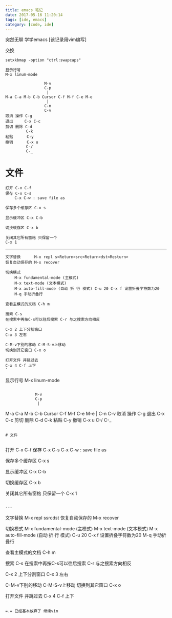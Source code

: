 ```yaml
---
title: emacs 笔记
date: 2017-05-16 11:20:14
tags: [ide, emacs]
category: [code, ide]
---
```


突然无聊 学学emacs [该记录用vim编写]

交换

`setxkbmap -option "ctrl:swapcaps"`

```
显示行号
M-x linum-mode
```

```
                 M-v
                 C-p
                  |
M-a C-a M-b C-b Cursor C-f M-f C-e M-e
                  |
                 C-n
                 C-v
取消 操作 C-g
退出     C-x C-c
剪切 删除 C-d
         C-k
粘贴      C-y
撤销      C-x u
         C-/
         C-_
```

# 文件


```
打开 C-x C-f
保存 C-x C-s
    C-x C-w : save file as

保存多个缓存区 C-x s

显示缓冲区 C-x C-b

切换缓存区 C-x b

关闭其它所有窗格 只保留一个
C-x 1
```

---

```
文字替换      M-x repl s<Return>src<Return>dst<Resturn>
恢复自动保存的 M-x recover

切换模式
    M-x fundamental-mode (主模式)
    M-x text-mode (文本模式)
    M-x auto-fill-mode (自动 折 行 模式) C-u 20 C-x f 设置折叠字符数为20
    M-q 手动折叠行

查看主模式的文档 C-h m

搜索 C-s
在搜索中再按C-s可以往后搜索 C-r 与之搜索方向相反

C-x 2 上下分割窗口
C-x 3 左右

C-M-v下别的移动 C-M-S-v上移动
切换到其它窗口 C-x o

打开文件 并跳过去
C-x 4 C-f 上下
`

```
显示行号
M-x linum-mode
```

```
                 M-v
                 C-p
                  |
M-a C-a M-b C-b Cursor C-f M-f C-e M-e
                  |
                 C-n
                 C-v
取消 操作 C-g
退出     C-x C-c
剪切 删除 C-d
         C-k
粘贴      C-y
撤销      C-x u
         C-/
         C-_
```

# 文件


```
打开 C-x C-f
保存 C-x C-s
    C-x C-w : save file as

保存多个缓存区 C-x s

显示缓冲区 C-x C-b

切换缓存区 C-x b

关闭其它所有窗格 只保留一个
C-x 1
```

---

```
文字替换      M-x repl s<Return>src<Return>dst<Resturn>
恢复自动保存的 M-x recover

切换模式
    M-x fundamental-mode (主模式)
    M-x text-mode (文本模式)
    M-x auto-fill-mode (自动 折 行 模式) C-u 20 C-x f 设置折叠字符数为20
    M-q 手动折叠行

查看主模式的文档 C-h m

搜索 C-s
在搜索中再按C-s可以往后搜索 C-r 与之搜索方向相反

C-x 2 上下分割窗口
C-x 3 左右

C-M-v下别的移动 C-M-S-v上移动
切换到其它窗口 C-x o

打开文件 并跳过去
C-x 4 C-f 上下
```

=.= 已经基本放弃了 继续vim

